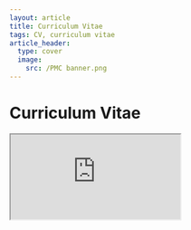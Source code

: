 ```yaml
---
layout: article
title: Curriculum Vitae
tags: CV, curriculum vitae
article_header:
  type: cover
  image:
    src: /PMC banner.png
---
```


# Curriculum Vitae

<iframe src="https://docs.google.com/document/d/e/2PACX-1vQzfJyUIULwaIWgW4KwPWMer95N1s59NUWtqbXhia4lEGdsyKQCUEfucrhOxrELeOCPkBrRilV2V_SG/pub?embedded=true"></iframe>
